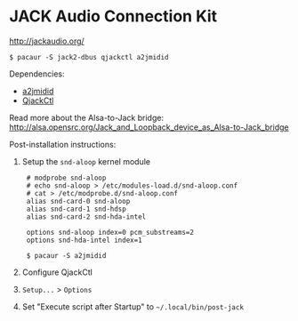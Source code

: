# JACK Audio Connection Kit

http://jackaudio.org/

	$ pacaur -S jack2-dbus qjackctl a2jmidid

Dependencies:

- [a2jmidid](http://home.gna.org/a2jmidid/)
- [QjackCtl](http://qjackctl.sourceforge.net/)

Read more about the Alsa-to-Jack bridge:
http://alsa.opensrc.org/Jack_and_Loopback_device_as_Alsa-to-Jack_bridge

Post-installation instructions:

1. Setup the `snd-aloop` kernel module

		# modprobe snd-aloop
		# echo snd-aloop > /etc/modules-load.d/snd-aloop.conf
		# cat > /etc/modprobe.d/snd-aloop.conf
		alias snd-card-0 snd-aloop
		alias snd-card-1 snd-hdsp
		alias snd-card-2 snd-hda-intel

		options snd-aloop index=0 pcm_substreams=2
		options snd-hda-intel index=1

		$ pacaur -S a2jmidid

2. Configure QjackCtl

  1. `Setup...` > `Options`
  2. Set "Execute script after Startup" to `~/.local/bin/post-jack`
